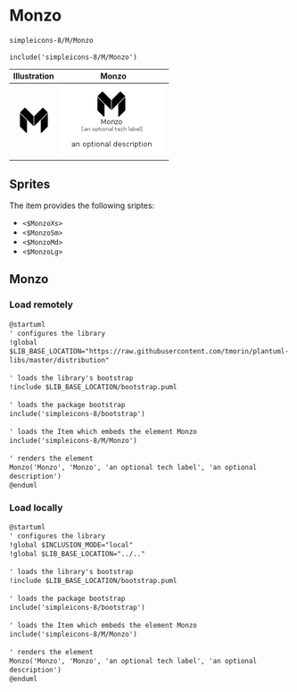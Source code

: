 # Monzo


```text
simpleicons-8/M/Monzo
```

```text
include('simpleicons-8/M/Monzo')
```



| Illustration | Monzo |
| :---: | :---: |
| ![illustration for Illustration](../../simpleicons-8/M/Monzo.png) | ![illustration for Monzo](../../simpleicons-8/M/Monzo.Local.png) |



## Sprites
The item provides the following sriptes:

- `<$MonzoXs>`
- `<$MonzoSm>`
- `<$MonzoMd>`
- `<$MonzoLg>`





## Monzo

### Load remotely
```plantuml
@startuml
' configures the library
!global $LIB_BASE_LOCATION="https://raw.githubusercontent.com/tmorin/plantuml-libs/master/distribution"

' loads the library's bootstrap
!include $LIB_BASE_LOCATION/bootstrap.puml

' loads the package bootstrap
include('simpleicons-8/bootstrap')

' loads the Item which embeds the element Monzo
include('simpleicons-8/M/Monzo')

' renders the element
Monzo('Monzo', 'Monzo', 'an optional tech label', 'an optional description')
@enduml
```

### Load locally
```plantuml
@startuml
' configures the library
!global $INCLUSION_MODE="local"
!global $LIB_BASE_LOCATION="../.."

' loads the library's bootstrap
!include $LIB_BASE_LOCATION/bootstrap.puml

' loads the package bootstrap
include('simpleicons-8/bootstrap')

' loads the Item which embeds the element Monzo
include('simpleicons-8/M/Monzo')

' renders the element
Monzo('Monzo', 'Monzo', 'an optional tech label', 'an optional description')
@enduml
```

